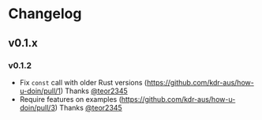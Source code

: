 # Changelog

## v0.1.x

### v0.1.2

- Fix `const` call with older Rust versions (https://github.com/kdr-aus/how-u-doin/pull/1) Thanks [@teor2345](https://github.com/teor2345)
- Require features on examples (https://github.com/kdr-aus/how-u-doin/pull/3) Thanks [@teor2345](https://github.com/teor2345)
